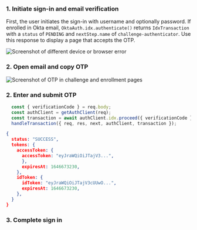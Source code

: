 ### 1. Initiate sign-in and email verification

First, the user initiates the sign-in with username and optionally password. If enrolled in Okta email, `OktaAuth.idx.authenticate()` returns `IdxTransaction` with a `status` of `PENDING` and `nextStep.name` of `challenge-authenticator`. Use this response to display a page that accepts the OTP.

<div class="common-image-format">

![Screenshot of different device or browser error](/img/authenticators/authenticators-email-challenge-auth.png)

</div>

### 2. Open email and copy OTP



<div class="common-image-format">

![Screenshot of OTP in challenge and enrollment pages](/img/authenticators/authenticators-email-otp-in-email.png)

</div>

### 2. Enter and submit OTP

```javascript
  const { verificationCode } = req.body;
  const authClient = getAuthClient(req);
  const transaction = await authClient.idx.proceed({ verificationCode });
  handleTransaction({ req, res, next, authClient, transaction });
```

```json
{
  status: "SUCCESS",
  tokens: {
    accessToken: {
      accessToken: "eyJraWQiOiJTajV3...",
      },
      expiresAt: 1646673230,
    },
    idToken: {
      idToken: "eyJraWQiOiJTajV3cUUwO...",
      expiresAt: 1646673230,
    },
  }
}

```

### 3. Complete sign in
